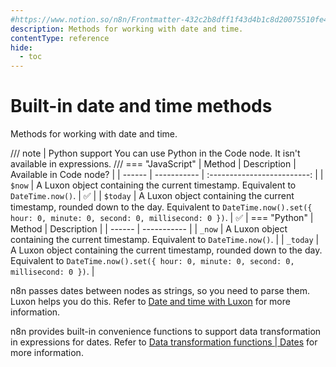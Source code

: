 ```yaml
---
#https://www.notion.so/n8n/Frontmatter-432c2b8dff1f43d4b1c8d20075510fe4
description: Methods for working with date and time.
contentType: reference
hide:
  - toc
---
```


# Built-in date and time methods

Methods for working with date and time. 

/// note | Python support
You can use Python in the Code node. It isn't available in expressions.
///
=== "JavaScript"
	| Method | Description | Available in Code node? |
	| ------ | ----------- | :-------------------------: |
	| `$now` | A Luxon object containing the current timestamp. Equivalent to `DateTime.now()`. | :white_check_mark: |
	| `$today` | A Luxon object containing the current timestamp, rounded down to the day. Equivalent to `DateTime.now().set({ hour: 0, minute: 0, second: 0, millisecond: 0 })`. | :white_check_mark: |
=== "Python"
	| Method | Description | 
	| ------ | ----------- | 
	| `_now` | A Luxon object containing the current timestamp. Equivalent to `DateTime.now()`. | 
	| `_today` | A Luxon object containing the current timestamp, rounded down to the day. Equivalent to `DateTime.now().set({ hour: 0, minute: 0, second: 0, millisecond: 0 })`. | 

n8n passes dates between nodes as strings, so you need to parse them. Luxon helps you do this. Refer to [Date and time with Luxon](/code/cookbook/luxon.md) for more information.

n8n provides built-in convenience functions to support data transformation in expressions for dates. Refer to [Data transformation functions | Dates](/code/builtin/data-transformation-functions/dates.md) for more information.
